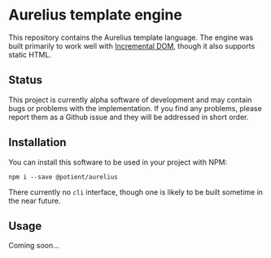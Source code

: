 # Aurelius template engine

This repository contains the Aurelius template language.
The engine was built primarily to work well with [Incremental DOM](https://github.com/google/incremental-dom), though it also supports static HTML.

## Status

This project is currently alpha software of development and may contain bugs or problems with the implementation.
If you find any problems, please report them as a Github issue and they will be addressed in short order.

## Installation

You can install this software to be used in your project with NPM:

```
npm i --save @potient/aurelius
```

There currently no `cli` interface, though one is likely to be built sometime in the near future.

## Usage

Coming soon...
